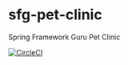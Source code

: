 # sfg-pet-clinic
Spring Framework Guru Pet Clinic

[![CircleCI](https://circleci.com/gh/560537/sfg-pet-clinic/tree/main.svg?style=svg)](https://circleci.com/gh/560537/sfg-pet-clinic/tree/main)
